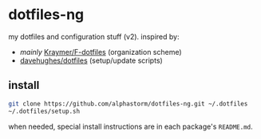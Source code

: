 # dotfiles-ng

my dotfiles and configuration stuff (v2).  inspired by:

* *mainly* [Kraymer/F-dotfiles](https://github.com/Kraymer/F-dotfiles) (organization scheme)
* [davehughes/dotfiles](https://github.com/davehughes/dotfiles) (setup/update scripts)

## install

```bash
git clone https://github.com/alphastorm/dotfiles-ng.git ~/.dotfiles
~/.dotfiles/setup.sh
```

when needed, special install instructions are in each package's `README.md`.
